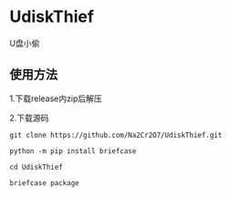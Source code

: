 # UdiskThief
U盘小偷

## 使用方法
1.下载release内zip后解压

2.下载源码
```
git clone https://github.com/Na2Cr2O7/UdiskThief.git

python -m pip install briefcase

cd UdiskThief

briefcase package
```

